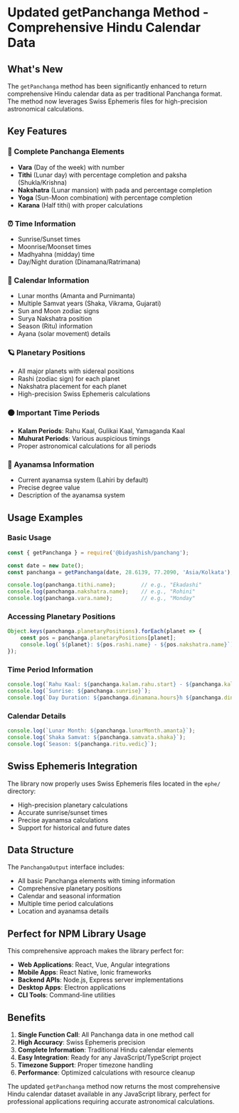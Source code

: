 # Updated getPanchanga Method - Comprehensive Hindu Calendar Data

## What's New

The `getPanchanga` method has been significantly enhanced to return comprehensive Hindu calendar data as per traditional Panchanga format. The method now leverages Swiss Ephemeris files for high-precision astronomical calculations.

## Key Features

### 🌟 Complete Panchanga Elements
- **Vara** (Day of the week) with number
- **Tithi** (Lunar day) with percentage completion and paksha (Shukla/Krishna)
- **Nakshatra** (Lunar mansion) with pada and percentage completion
- **Yoga** (Sun-Moon combination) with percentage completion
- **Karana** (Half tithi) with proper calculations

### ⏰ Time Information
- Sunrise/Sunset times
- Moonrise/Moonset times
- Madhyahna (midday) time
- Day/Night duration (Dinamana/Ratrimana)

### 📅 Calendar Information
- Lunar months (Amanta and Purnimanta)
- Multiple Samvat years (Shaka, Vikrama, Gujarati)
- Sun and Moon zodiac signs
- Surya Nakshatra position
- Season (Ritu) information
- Ayana (solar movement) details

### 🪐 Planetary Positions
- All major planets with sidereal positions
- Rashi (zodiac sign) for each planet  
- Nakshatra placement for each planet
- High-precision Swiss Ephemeris calculations

### ⚫ Important Time Periods
- **Kalam Periods**: Rahu Kaal, Gulikai Kaal, Yamaganda Kaal
- **Muhurat Periods**: Various auspicious timings
- Proper astronomical calculations for all periods

### 📐 Ayanamsa Information
- Current ayanamsa system (Lahiri by default)
- Precise degree value
- Description of the ayanamsa system

## Usage Examples

### Basic Usage
```javascript
const { getPanchanga } = require('@bidyashish/panchang');

const date = new Date();
const panchanga = getPanchanga(date, 28.6139, 77.2090, 'Asia/Kolkata');

console.log(panchanga.tithi.name);        // e.g., "Ekadashi"
console.log(panchanga.nakshatra.name);    // e.g., "Rohini"
console.log(panchanga.vara.name);         // e.g., "Monday"
```

### Accessing Planetary Positions
```javascript
Object.keys(panchanga.planetaryPositions).forEach(planet => {
    const pos = panchanga.planetaryPositions[planet];
    console.log(`${planet}: ${pos.rashi.name} - ${pos.nakshatra.name}`);
});
```

### Time Period Information
```javascript
console.log(`Rahu Kaal: ${panchanga.kalam.rahu.start} - ${panchanga.kalam.rahu.end}`);
console.log(`Sunrise: ${panchanga.sunrise}`);
console.log(`Day Duration: ${panchanga.dinamana.hours}h ${panchanga.dinamana.minutes}m`);
```

### Calendar Details
```javascript
console.log(`Lunar Month: ${panchanga.lunarMonth.amanta}`);
console.log(`Shaka Samvat: ${panchanga.samvata.shaka}`);
console.log(`Season: ${panchanga.ritu.vedic}`);
```

## Swiss Ephemeris Integration

The library now properly uses Swiss Ephemeris files located in the `ephe/` directory:
- High-precision planetary calculations
- Accurate sunrise/sunset times
- Precise ayanamsa calculations
- Support for historical and future dates

## Data Structure

The `PanchangaOutput` interface includes:
- All basic Panchanga elements with timing information
- Comprehensive planetary positions
- Calendar and seasonal information
- Multiple time period calculations
- Location and ayanamsa details

## Perfect for NPM Library Usage

This comprehensive approach makes the library perfect for:
- **Web Applications**: React, Vue, Angular integrations
- **Mobile Apps**: React Native, Ionic frameworks
- **Backend APIs**: Node.js, Express server implementations
- **Desktop Apps**: Electron applications
- **CLI Tools**: Command-line utilities

## Benefits

1. **Single Function Call**: All Panchanga data in one method call
2. **High Accuracy**: Swiss Ephemeris precision
3. **Complete Information**: Traditional Hindu calendar elements
4. **Easy Integration**: Ready for any JavaScript/TypeScript project
5. **Timezone Support**: Proper timezone handling
6. **Performance**: Optimized calculations with resource cleanup

The updated `getPanchanga` method now returns the most comprehensive Hindu calendar dataset available in any JavaScript library, perfect for professional applications requiring accurate astronomical calculations.
